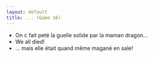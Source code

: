 ```yaml
---
layout: default
title: ... (Game 16)
---
```


- On c fait peté la guelle solide par la maman dragon...
- We all died! 
- ... mais elle était quand même magané en sale!